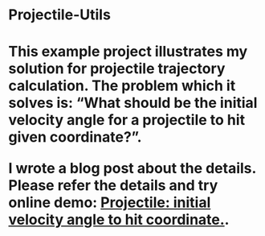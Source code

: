<h1>Projectile-Utils<h1>

This example project illustrates my solution for projectile trajectory calculation. The problem which it solves is: “What should be the initial velocity angle for a projectile to hit given coordinate?”.

I wrote a blog post about the details. Please refer the details and try online demo: [Projectile: initial velocity angle to hit coordinate.](http://www.n-created.com/2013/11/12/projectile-initial-velocity-angle-to-hit-coordinate/).

